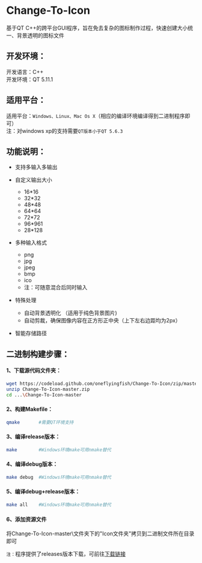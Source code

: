 # Change-To-Icon
基于QT C++的跨平台GUI程序，旨在免去复杂的图标制作过程，快速创建大小统一、背景透明的图标文件

## 开发环境：
开发语言：C++  
开发环境：QT 5.11.1  

## 适用平台：
适用平台：`Windows、Linux、Mac Os X`（相应的编译环境编译得到二进制程序即可）  
注：对windows xp的支持需要`QT版本小于QT 5.6.3`

## 功能说明： 
* 支持多输入多输出

* 自定义输出大小
  * 16*16
  * 32*32
  * 48*48
  * 64*64
  * 72*72
  * 96*961
  * 28*128

* 多种输入格式
  * png
  * jpg
  * jpeg
  * bmp
  * ico
  * 注：可随意混合后同时输入

* 特殊处理
  * 自动背景透明化 （适用于纯色背景图片)
  * 自动剪裁，确保图像内容在正方形正中央（上下左右边距均为2px）

* 智能存储路径

## 二进制构建步骤：
#### 1、下载源代码文件夹：
```Bash
wget https://codeload.github.com/oneflyingfish/Change-To-Icon/zip/master #可通过浏览器下载
unzip Change-To-Icon-master.zip                                          #可用其它方式解压
cd ...\Change-To-Icon-master
```

#### 2、构建Makefile：
``` Bash
qmake       #需要QT环境支持
```

#### 3、编译release版本：
```Bash
make        #Windows环境make可用nmake替代
```

#### 4、编译debug版本：
```Bash
make debug  #Windows环境make可用nmake替代
```

#### 5、编译debug+release版本：
```Bash
make all    #Windows环境make可用nmake替代
```
#### 6、添加资源文件
将Change-To-Icon-master\文件夹下的"Icon文件夹"拷贝到二进制文件所在目录即可

`注：`程序提供了releases版本下载，可前往[下载链接](https://github.com/oneflyingfish/Change-To-Icon/releases)
